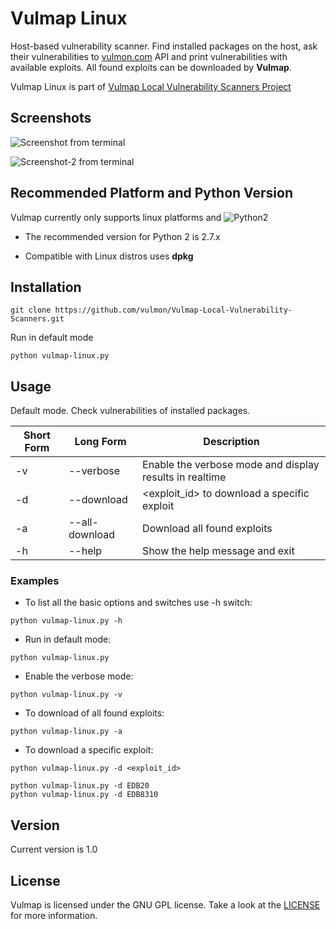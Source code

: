 # Vulmap Linux
Host-based vulnerability scanner. Find installed packages on the host, ask their vulnerabilities to [vulmon.com](http://vulmon.com) API and print vulnerabilities with available exploits. All found exploits can be downloaded by **Vulmap**.

Vulmap Linux is part of [Vulmap Local Vulnerability Scanners Project](https://github.com/vulmon/Vulmap-Local-Vulnerability-Scanners)

## Screenshots
![Screenshot from terminal](https://raw.githubusercontent.com/vulmon/Vulmap-Local-Vulnerability-Scanners/master/Vulmap-Linux/screenshot.png)

![Screenshot-2 from terminal](https://raw.githubusercontent.com/vulmon/Vulmap-Local-Vulnerability-Scanners/master/Vulmap-Linux/screenshot-all-download-exploit.png)

## Recommended Platform and Python Version
Vulmap currently only supports linux platforms and ![Python2](https://camo.githubusercontent.com/91573a399273230bbd7a6391aff545172fe49fb5/68747470733a2f2f696d672e736869656c64732e696f2f62616467652f507974686f6e2d322d79656c6c6f772e737667)
* The recommended version for Python 2 is 2.7.x

* Compatible with Linux distros uses **dpkg**

## Installation
```
git clone https://github.com/vulmon/Vulmap-Local-Vulnerability-Scanners.git
```

Run in default mode
```
python vulmap-linux.py
```

## Usage
Default mode. Check vulnerabilities of installed packages.

Short Form | Long Form      | Description
-----------| ---------------| -------------
-v         | --verbose      | Enable the verbose mode and display results in realtime
-d         | --download     | <exploit_id> to download a specific exploit
-a         | --all-download | Download all found exploits 
-h         | --help         | Show the help message and exit

### Examples
* To list all the basic options and switches use -h switch:
```
python vulmap-linux.py -h
```
* Run in default mode:
```
python vulmap-linux.py
```
* Enable the verbose mode:
```
python vulmap-linux.py -v
```
* To download of all found exploits:
```
python vulmap-linux.py -a
```
* To download a specific exploit:
```
python vulmap-linux.py -d <exploit_id>

python vulmap-linux.py -d EDB20
python vulmap-linux.py -d EDB8310
```

## Version
Current version is 1.0

## License
Vulmap is licensed under the GNU GPL license. Take a look at the [LICENSE](https://github.com/vulmon/Vulmap-Local-Vulnerability-Scanners/blob/master/LICENSE) for more information.
